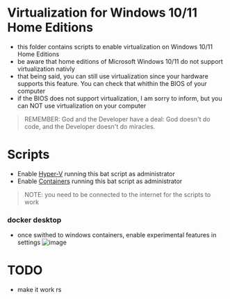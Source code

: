 Virtualization for Windows 10/11 Home Editions
=====
- this folder contains scripts to enable virtualization on Windows 10/11 Home Editions
- be aware that home editions of Microsoft Windows 10/11 do not support virtualization nativly
- that being said, you can still use virtualization since your hardware supports this feature. You can check that whithin the BIOS of your computer
- if the BIOS does not support virtualization, I am sorry to inform, but you can NOT use virtualization on your computer

> REMEMBER: God and the Developer have a deal: God doesn't do code, and the Developer doesn't do miracles.

Scripts
=====
- Enable [Hyper-V](./hyperV.bat) running this bat script as administrator
- Enable [Containers](./containers.bat) running this bat script as administrator

> NOTE: you need to be connected to the internet for the scripts to work

### docker desktop
- once swithed to windows containers, enable experimental features in settings
![image](https://user-images.githubusercontent.com/104787592/218258670-de65dd51-cd8a-4e3e-b339-d491210d8fee.png)

TODO
=====
- make it work rs 
